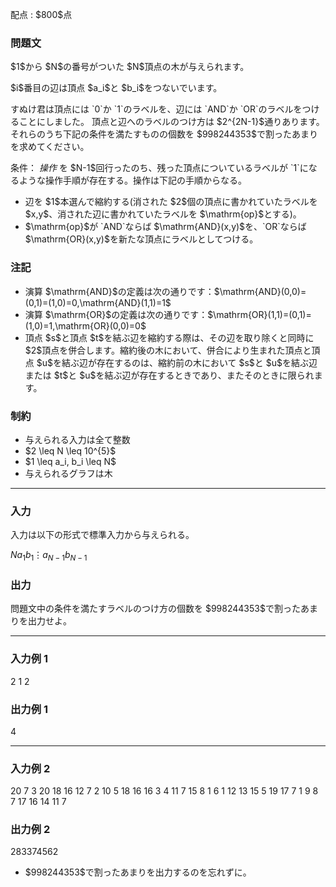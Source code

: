 
<div>

<span>

<span>

<p>
配点 : $800$点
</p>

<div>

<section>

### **問題文**

<p>
$1$から $N$の番号がついた $N$頂点の木が与えられます。
</p>

<p>
$i$番目の辺は頂点 $a_i$と $b_i$をつないでいます。
</p>

<p>
すぬけ君は頂点には `0`か `1`のラベルを、辺には `AND`か `OR`のラベルをつけることにしました。
頂点と辺へのラベルのつけ方は $2^{2N-1}$通りあります。それらのうち下記の条件を満たすものの個数を $998244353$で割ったあまりを求めてください。
</p>

<p>
条件：
<em>
操作
</em>
を $N-1$回行ったのち、残った頂点についているラベルが `1`になるような操作手順が存在する。操作は下記の手順からなる。
</p>

<ul>

<li>
辺を $1$本選んで縮約する(消された $2$個の頂点に書かれていたラベルを $x,y$、消された辺に書かれていたラベルを $\mathrm{op}$とする)。
</li>

<li>
$\mathrm{op}$が `AND`ならば $\mathrm{AND}(x,y)$を、`OR`ならば $\mathrm{OR}(x,y)$を新たな頂点にラベルとしてつける。
</li>

</ul>

</section>

</div>

<div>

<section>

### **注記**

<ul>

<li>
演算 $\mathrm{AND}$の定義は次の通りです：$\mathrm{AND}(0,0)=(0,1)=(1,0)=0,\mathrm{AND}(1,1)=1$
</li>

<li>
演算 $\mathrm{OR}$の定義は次の通りです：$\mathrm{OR}(1,1)=(0,1)=(1,0)=1,\mathrm{OR}(0,0)=0$
</li>

<li>
頂点 $s$と頂点 $t$を結ぶ辺を縮約する際は、その辺を取り除くと同時に $2$頂点を併合します。縮約後の木において、併合により生まれた頂点と頂点 $u$を結ぶ辺が存在するのは、縮約前の木において $s$と $u$を結ぶ辺または $t$と $u$を結ぶ辺が存在するときであり、またそのときに限られます。
</li>

</ul>

</section>

</div>

<div>

<section>

### **制約**

<ul>

<li>
与えられる入力は全て整数
</li>

<li>
$2 \leq N \leq 10^{5}$
</li>

<li>
$1 \leq a_i, b_i \leq N$
</li>

<li>
与えられるグラフは木
</li>

</ul>

</section>

</div>

---

<div>

<div>

<section>

### **入力**

<p>
入力は以下の形式で標準入力から与えられる。
</p>

<div>

$N$$a_1$$b_1$$\vdots$$a_{N-1}$$b_{N-1}$
</div>

</section>

</div>

<div>

<section>

### **出力**

<p>
問題文中の条件を満たすラベルのつけ方の個数を $998244353$で割ったあまりを出力せよ。
</p>

</section>

</div>

</div>

---

<div>

<section>

### **入力例 1**

<div>

2
1 2

</div>

</section>

</div>

<div>

<section>

### **出力例 1**

<div>

4

</div>

</section>

</div>

---

<div>

<section>

### **入力例 2**

<div>

20
7 3
20 18
16 12
7 2
10 5
18 16
16 3
4 11
7 15
8 1
6 1
12 13
15 5
19 17
7 1
9 8
7 17
16 14
11 7

</div>

</section>

</div>

<div>

<section>

### **出力例 2**

<div>

283374562

</div>

<ul>

<li>
$998244353$で割ったあまりを出力するのを忘れずに。
</li>

</ul>

</section>

</div>

</span>

</span>

</div>
